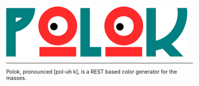 ![Polok Logo](https://github.com/lbrad23105/polok/blob/master/polok.png)</br><hr>
Polok, pronounced [pol-uh k], is a REST based color generator for the masses.
